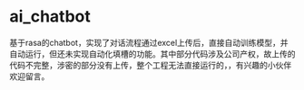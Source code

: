 # ai_chatbot
基于rasa的chatbot，实现了对话流程通过excel上传后，直接自动训练模型，并自动运行，但还未实现自动化填槽的功能。其中部分代码涉及公司产权，故上传的代码不完整，涉密的部分没有上传，整个工程无法直接运行的，，有兴趣的小伙伴欢迎留言。
